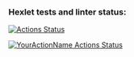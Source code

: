 ### Hexlet tests and linter status:

[![Actions Status](https://github.com/ritailchenko/backend-project-lvl2/workflows/hexlet-check/badge.svg)](https://github.com/ritailchenko/backend-project-lvl2/actions)

[![YourActionName Actions Status](https://github.com/ritailchenko/backend-project-lvl2/workflows/badge.svg?branch=main)](https://github.com/ritailchenko/backend-project-lvl2/actions)
